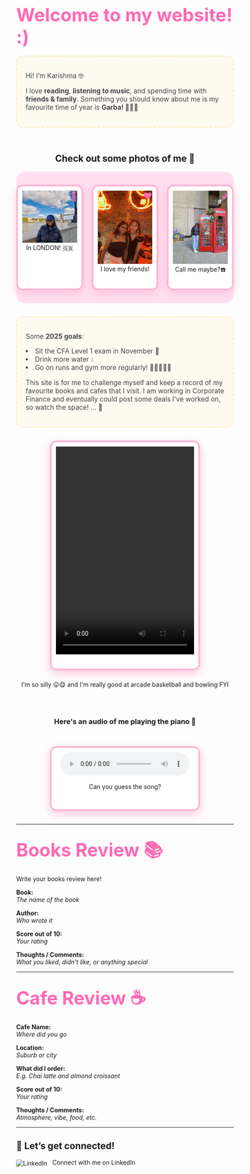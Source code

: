 
## <span class="section-title">Welcome to my website! :)</span>

<style>
.gallery {
  display: flex;
  gap: 20px;
  justify-content: ce nter;
  background: #ffe0f0;
  padding: 30px 0;
  border-radius: 20px;
  margin-bottom: 30px
}
.polaroid {
  background: white;
  border: 4px solid #ffb6d5;
  border-radius: 15px;
  box-shadow: 0 8px 20px #ffb6d5aa;
  padding: 10px 10px 30px 10px;
  text-align: center;
  position: relative;
  width: 180px;
}
.polaroid-video {
  background: white;
  border: 4px solid #ffb6d5;
  border-radius: 15px;
  box-shadow: 0 8px 20px #ffb6d5aa;
  padding: 10px 10px 30px 10px;
  text-align: center;
  position: middle;
  width: 320px;
}
.heart {
  position: absolute;
  top: 10px;
  right: 10px;
  font-size: 1.5em;
  color: #ff69b4;
}
.section-title {
  color: #ff69b4;
  font-size: 2em;
  margin-top: 40px;
  margin-bottom: 10px;
  text-align: center;
}
.about-text {
    max-width: 500px;
    background-color: #fffaf0;
    border: 2px dashed #ffe8b3;
    padding: 20px;
    border-radius: 15px;
    font-size: 1.1em;
    color: #444;
    Margin-bottom: 30px
  }
.about-section {
    display: flex;
    flex-wrap: wrap;
    justify-content: center;
    gap: 40px;
    padding: 40px 0;
    align-items: flex-start;
  }
</style>

<div style="display: flex; justify-content: center; margin: 0px 0;">
 <div class="about-text">
      <p>Hi! I’m Karishma 🤓 </p>
      <p>I love <strong>reading</strong>, <strong>listening to music</strong>, and spending time with <strong>friends & family</strong>. Something you should know about me is my favourite time of year is <strong>Garba! 💃🏽🪷</strong></p>
    </div> 
  </div>
  <div style="display: flex; justify-content: center; margin: 0px 0;">
<h2> Check out some photos of me 📸</h2>
    </div>
<div class="gallery">
  <div class="polaroid">
    <span class="heart">💖</span>
    <img src="media/me.jpg" alt="Photo 2" width="150">
    <div>In LONDON! 🇬🇧</div>
  </div>
  <div class="polaroid">
    <span class="heart">❤️</span>
    <img src="media/twinning.jpeg" alt="Photo 1" width="150">
    <div>I love my friends!</div>
  </div>
  
  <div class="polaroid">
    <span class="heart">💕</span>
    <img src="media/call.jpg" alt="Photo 3" width="150">
    <div>Call me maybe?☎️</div>
  </div>
  
</div>
<div class ="about-text">
  <p>Some <strong>2025 goals</strong>:</p>
  <li>Sit the CFA Level 1 exam in November 📆</li>
  <li>Drink more water 💧</li>
  <li>Go on runs and gym more regularly! 🏃🏽‍♀️💪🏾</li>
  <p>This site is for me to challenge myself and keep a record of my favourite books and cafes that I visit. I am working in Corporate Finance and eventually could post some deals I've worked on, so watch the space! ... 👀</p>
  

</div>
<div style="display: flex; justify-content: center; margin: 10px 0;">
<div class= "polaroid-video">
  <video width="320" height="480" controls>
    <source src="media/kobe.MP4" type="video/MP4">
  </video>
</div>
</div>
<div style="display: flex; justify-content: center; margin: 0px 0;">
<p>I'm so silly 😛😋 and I'm really good at arcade basketball and bowling FYI </p>
</div>

<div style="display: flex; justify-content: center; margin: 30px 0;">
  <h3>Here's an audio of me playing the piano 🎹</h3>
</div>

<div style="display: flex; justify-content: center; margin: 30px 0;">
  <div class="polaroid-video">
  <audio controls>
    <source src="media/song.mp3" type="audio/mpeg">
    Your browser does not support the audio element.
  </audio>
  <p>Can you guess the song?</p>
  </div>
</div>

---

## <span class="section-title">Books Review 📚</span>
Write your books review here!

**Book:**  
_The name of the book_

**Author:**  
_Who wrote it_

**Score out of 10:**  
_Your rating_

**Thoughts / Comments:**  
_What you liked, didn’t like, or anything special_

---
 
## <span class="section-title">Cafe Review ☕️</span>
 
**Cafe Name:**  
_Where did you go_

**Location:**  
_Suburb or city_

**What did I order:**  
_E.g. Chai latte and almond croissant_

**Score out of 10:**  
_Your rating_

**Thoughts / Comments:**  
_Atmosphere, vibe, food, etc._


---
## 👋 Let’s get connected!

<a href="https://www.linkedin.com/in/karishma-patel-" target="_blank" style="text-decoration:none;">
  <img src="https://cdn.jsdelivr.net/gh/simple-icons/simple-icons/icons/linkedin.svg" alt="LinkedIn" width="24" style="vertical-align:middle; margin-right:8px;">
  Connect with me on LinkedIn
</a>